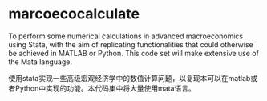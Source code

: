 # marcoecocalculate
To perform some numerical calculations in advanced macroeconomics using Stata, with the aim of replicating functionalities that could otherwise be achieved in MATLAB or Python. This code set will make extensive use of the Mata language.

使用stata实现一些高级宏观经济学中的数值计算问题，以复现本可以在matlab或者Python中实现的功能。本代码集中将大量使用mata语言。

